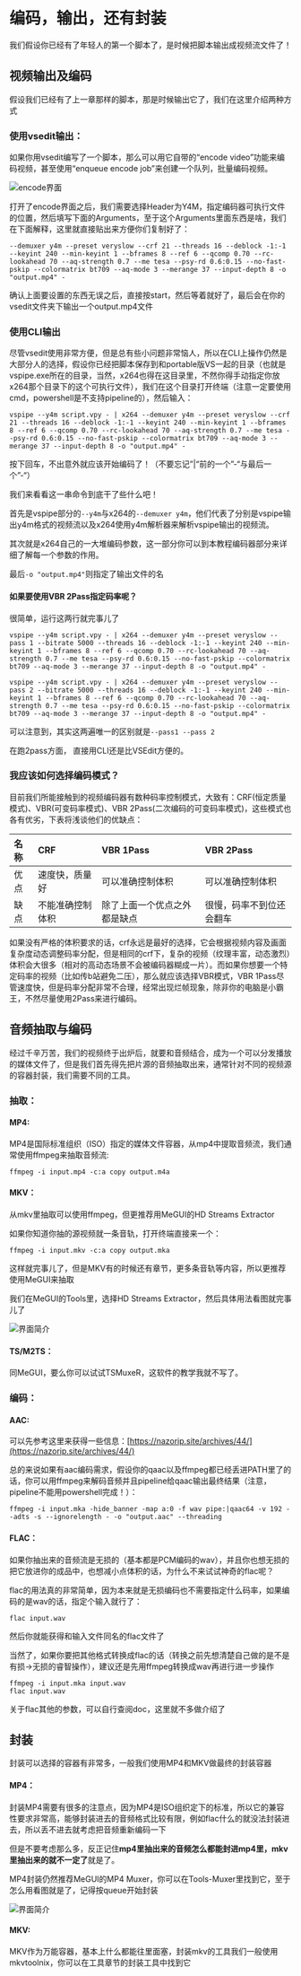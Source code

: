 # 编码，输出，还有封装

我们假设你已经有了年轻人的第一个脚本了，是时候把脚本输出成视频流文件了！

## 视频输出及编码

假设我们已经有了上一章那样的脚本，那是时候输出它了，我们在这里介绍两种方式

### 使用vsedit输出：

如果你用vsedit编写了一个脚本，那么可以用它自带的“encode video”功能来编码视频，甚至使用“enqueue encode job”来创建一个队列，批量编码视频。

![encode&#x754C;&#x9762;](https://i.v2ex.co/M1IJz328l.png)

打开了encode界面之后，我们需要选择Header为Y4M，指定编码器可执行文件的位置，然后填写下面的Arguments，至于这个Arguments里面东西是啥，我们在下面解释，这里就直接贴出来方便你们复制好了：

`--demuxer y4m --preset veryslow --crf 21 --threads 16 --deblock -1:-1 --keyint 240 --min-keyint 1 --bframes 8 --ref 6 --qcomp 0.70 --rc-lookahead 70 --aq-strength 0.7 --me tesa --psy-rd 0.6:0.15 --no-fast-pskip --colormatrix bt709 --aq-mode 3 --merange 37 --input-depth 8 -o "output.mp4" -`

确认上面要设置的东西无误之后，直接按start，然后等着就好了，最后会在你的vsedit文件夹下输出一个output.mp4文件

### 使用CLI输出

尽管vsedit使用非常方便，但是总有些小问题非常恼人，所以在CLI上操作仍然是大部分人的选择，假设你已经把脚本保存到和portable版VS一起的目录（也就是vspipe.exe所在的目录，当然，x264也得在这目录里，不然你得手动指定你放x264那个目录下的这个可执行文件），我们在这个目录打开终端（注意一定要使用cmd，powershell是不支持pipeline的），然后输入：

`vspipe --y4m script.vpy - | x264 --demuxer y4m --preset veryslow --crf 21 --threads 16 --deblock -1:-1 --keyint 240 --min-keyint 1 --bframes 8 --ref 6 --qcomp 0.70 --rc-lookahead 70 --aq-strength 0.7 --me tesa --psy-rd 0.6:0.15 --no-fast-pskip --colormatrix bt709 --aq-mode 3 --merange 37 --input-depth 8 -o "output.mp4" -`

按下回车，不出意外就应该开始编码了！（不要忘记”\|“前的一个”-“与最后一个”-“）

我们来看看这一串命令到底干了些什么吧！

首先是vspipe部分的`--y4m`与x264的`--demuxer y4m`，他们代表了分别是vspipe输出y4m格式的视频流以及x264使用y4m解析器来解析vspipe输出的视频流。

其次就是x264自己的一大堆编码参数，这一部分你可以到本教程编码器部分来详细了解每一个参数的作用。

最后`-o "output.mp4"`则指定了输出文件的名

#### 如果要使用VBR 2Pass指定码率呢？

很简单，运行这两行就完事儿了

`vspipe --y4m script.vpy - | x264 --demuxer y4m --preset veryslow --pass 1 --bitrate 5000 --threads 16 --deblock -1:-1 --keyint 240 --min-keyint 1 --bframes 8 --ref 6 --qcomp 0.70 --rc-lookahead 70 --aq-strength 0.7 --me tesa --psy-rd 0.6:0.15 --no-fast-pskip --colormatrix bt709 --aq-mode 3 --merange 37 --input-depth 8 -o "output.mp4" -`

`vspipe --y4m script.vpy - | x264 --demuxer y4m --preset veryslow --pass 2 --bitrate 5000 --threads 16 --deblock -1:-1 --keyint 240 --min-keyint 1 --bframes 8 --ref 6 --qcomp 0.70 --rc-lookahead 70 --aq-strength 0.7 --me tesa --psy-rd 0.6:0.15 --no-fast-pskip --colormatrix bt709 --aq-mode 3 --merange 37 --input-depth 8 -o "output.mp4" -`

可以注意到，其实这两遍唯一的区别就是`--pass1 --pass 2` 

在跑2pass方面， 直接用CLI还是比VSEdit方便的。

### 我应该如何选择编码模式？

目前我们所能接触到的视频编码器有数种码率控制模式，大致有：CRF\(恒定质量模式\)、VBR\(可变码率模式\)、VBR 2Pass\(二次编码的可变码率模式\)，这些模式也各有优劣，下表将浅谈他们的优缺点：

| 名称 | CRF | VBR 1Pass | VBR 2Pass |
| :--- | :--- | :--- | :--- |
| 优点 | 速度快，质量好 | 可以准确控制体积 | 可以准确控制体积 |
| 缺点 | 不能准确控制体积 | 除了上面一个优点之外都是缺点 | 很慢，码率不到位还会翻车 |

如果没有严格的体积要求的话，crf永远是最好的选择，它会根据视频内容及画面复杂度动态调整码率分配，但是相同的crf下，复杂的视频（纹理丰富，动态激烈）体积会大很多（相对的高动态场景不会被编码器糊成一片）。而如果你想要一个特定码率的视频（比如传b站避免二压），那么就应该选择VBR模式，VBR 1Pass尽管速度快，但是码率分配非常不合理，经常出现烂帧现象，除非你的电脑是小霸王，不然尽量使用2Pass来进行编码。

## 音频抽取与编码

经过千辛万苦，我们的视频终于出炉后，就要和音频结合，成为一个可以分发播放的媒体文件了，但是我们首先得先把片源的音频抽取出来，通常针对不同的视频源的容器封装，我们需要不同的工具。

### 抽取：

#### MP4:

MP4是国际标准组织（ISO）指定的媒体文件容器，从mp4中提取音频流，我们通常使用ffmpeg来抽取音频流:

```text
ffmpeg -i input.mp4 -c:a copy output.m4a
```

#### MKV：

从mkv里抽取可以使用ffmpeg，但更推荐用MeGUI的HD Streams Extractor

如果你知道你抽的源视频就一条音轨，打开终端直接来一个：

```text
ffmpeg -i input.mkv -c:a copy output.mka
```

这样就完事儿了，但是MKV有的时候还有章节，更多条音轨等内容，所以更推荐使用MeGUI来抽取

我们在MeGUI的Tools里，选择HD Streams Extractor，然后具体用法看图就完事儿了

![&#x754C;&#x9762;&#x7B80;&#x4ECB;](https://i.v2ex.co/3r4420x7.png)

#### TS/M2TS：

同MeGUI，要么你可以试试TSMuxeR，这软件的教学我就不写了。

### 编码：

#### AAC:

可以先参考这里来获得一些信息：[https://nazorip.site/archives/44/](https://nazorip.site/archives/44/)

总的来说如果有aac编码需求，假设你的qaac以及ffmpeg都已经丢进PATH里了的话，你可以用ffmpeg来解码音频并且pipeline给qaac输出最终结果（注意，pipeline不能用powershell完成！）：

```text
ffmpeg -i input.mka -hide_banner -map a:0 -f wav pipe:|qaac64 -v 192 --adts -s --ignorelength - -o "output.aac" --threading
```

#### FLAC：

如果你抽出来的音频流是无损的（基本都是PCM编码的wav），并且你也想无损的把它放进你的成品中，也想减小点体积的话，为什么不来试试神奇的flac呢？

flac的用法真的非常简单，因为本来就是无损编码也不需要指定什么码率，如果编码的是wav的话，指定个输入就行了：

```text
flac input.wav
```

然后你就能获得和输入文件同名的flac文件了

当然了，如果你要把其他格式转换成flac的话（转换之前先想清楚自己做的是不是有损→无损的睿智操作），建议还是先用ffmpeg转换成wav再进行进一步操作

```text
ffmpeg -i input.mka input.wav
flac input.wav
```

关于flac其他的参数，可以自行查阅doc，这里就不多做介绍了

## 封装

封装可以选择的容器有非常多，一般我们使用MP4和MKV做最终的封装容器

#### MP4：

封装MP4需要有很多的注意点，因为MP4是ISO组织定下的标准，所以它的兼容性要求非常高，能够封装进去的音频格式比较有限，例如flac什么的就没法封装进去，所以丢不进去就考虑把音频重新编码一下

但是不要考虑那么多，反正记住**mp4里抽出来的音频怎么都能封进mp4里，mkv里抽出来的就不一定了**就是了。

MP4封装仍然推荐MeGUI的MP4 Muxer，你可以在Tools-Muxer里找到它，至于怎么用看图就是了，记得按queue开始封装

![&#x754C;&#x9762;&#x7B80;&#x4ECB;](https://i.v2ex.co/SMti27TH.png)

#### MKV:

MKV作为万能容器，基本上什么都能往里面塞，封装mkv的工具我们一般使用mkvtoolnix，你可以在工具章节的封装工具中找到它







